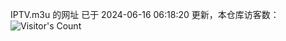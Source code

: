 IPTV.m3u 的网址 已于 2024-06-16 06:18:20 更新，本仓库访客数：![Visitor's Count](https://profile-counter.glitch.me/pxiptv_TV/count.svg)

